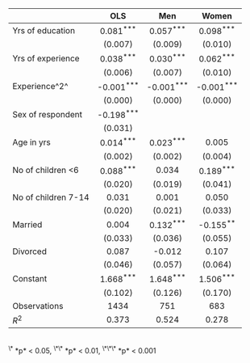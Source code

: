 
|                      |          OLS                  |          Men                  |        Women                  |
| -------------------- | :---------------------------: | :---------------------------: | :---------------------------: |
| Yrs of education     |        0.081<sup>\*\*\*</sup> |        0.057<sup>\*\*\*</sup> |        0.098<sup>\*\*\*</sup> |
|                      |      (0.007)                  |      (0.009)                  |      (0.010)                  |
| Yrs of experience    |        0.038<sup>\*\*\*</sup> |        0.030<sup>\*\*\*</sup> |        0.062<sup>\*\*\*</sup> |
|                      |      (0.006)                  |      (0.007)                  |      (0.010)                  |
| Experience^2^        |       -0.001<sup>\*\*\*</sup> |       -0.001<sup>\*\*\*</sup> |       -0.001<sup>\*\*\*</sup> |
|                      |      (0.000)                  |      (0.000)                  |      (0.000)                  |
| Sex of respondent    |       -0.198<sup>\*\*\*</sup> |                               |                               |
|                      |      (0.031)                  |                               |                               |
| Age in yrs           |        0.014<sup>\*\*\*</sup> |        0.023<sup>\*\*\*</sup> |        0.005                  |
|                      |      (0.002)                  |      (0.002)                  |      (0.004)                  |
| No of children <6    |        0.088<sup>\*\*\*</sup> |        0.034                  |        0.189<sup>\*\*\*</sup> |
|                      |      (0.020)                  |      (0.019)                  |      (0.041)                  |
| No of children 7-14  |        0.031                  |        0.001                  |        0.050                  |
|                      |      (0.020)                  |      (0.021)                  |      (0.033)                  |
| Married              |        0.004                  |        0.132<sup>\*\*\*</sup> |       -0.155<sup>\*\*</sup>   |
|                      |      (0.033)                  |      (0.036)                  |      (0.055)                  |
| Divorced             |        0.087                  |       -0.012                  |        0.107                  |
|                      |      (0.046)                  |      (0.057)                  |      (0.064)                  |
| Constant             |        1.668<sup>\*\*\*</sup> |        1.648<sup>\*\*\*</sup> |        1.506<sup>\*\*\*</sup> |
|                      |      (0.102)                  |      (0.126)                  |      (0.170)                  |
| Observations         |         1434                  |          751                  |          683                  |
| *R*<sup>2</sup>      |        0.373                  |        0.524                  |        0.278                  |

<br>
<sup>\*</sup> *p* < 0.05, <sup>\*\*</sup> *p* < 0.01, <sup>\*\*\*</sup> *p* < 0.001

